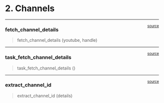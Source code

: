 # 2. Channels


<!-- WARNING: THIS FILE WAS AUTOGENERATED! DO NOT EDIT! -->

------------------------------------------------------------------------

<a
href="https://github.com/football-kowshik/sentimeter/blob/main/sentimeter/youtube/channels.py#L20"
target="_blank" style="float:right; font-size:smaller">source</a>

### fetch_channel_details

>  fetch_channel_details (youtube, handle)

------------------------------------------------------------------------

<a
href="https://github.com/football-kowshik/sentimeter/blob/main/sentimeter/youtube/channels.py#L25"
target="_blank" style="float:right; font-size:smaller">source</a>

### task_fetch_channel_details

>  task_fetch_channel_details ()

------------------------------------------------------------------------

<a
href="https://github.com/football-kowshik/sentimeter/blob/main/sentimeter/youtube/channels.py#L41"
target="_blank" style="float:right; font-size:smaller">source</a>

### extract_channel_id

>  extract_channel_id (details)
